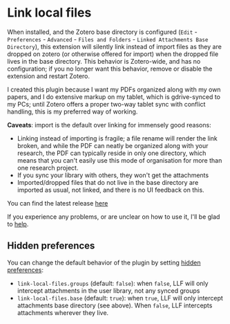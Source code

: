 # Link local files

When installed, and the Zotero base directory is configured (`Edit` - `Preferences` - `Advanced` - `Files and Folders` -  `Linked Attachments Base Directory`),
this extension will silently link instead of import files as they are dropped on zotero (or otherwise
offered for import) when the dropped file lives in the base directory. This behavior is Zotero-wide, and has no configuration; if you no longer want this behavior, remove or disable the
extension and restart Zotero.

I created this plugin because I want my PDFs organized along with my own papers, and I do extensive markup on my tablet,
which is gdrive-synced to my PCs; until Zotero offers a proper two-way tablet sync with conflict handling, this is my
preferred way of working.

**Caveats**: import is the default over linking for immensely good reasons:

* Linking instead of importing is fragile; a file rename will render the link broken, and while the PDF can neatly be organized along with your research, the PDF can
  typically reside in only one directory, which means that you can't easily use this mode of organisation for more than
  one research project.
* If you sync your library with others, they won't get the attachments
* Imported/dropped files that do not live in the base directory are imported as usual, not linked, and there is no UI feedback on this.

You can find the latest release [here](https://github.com/ZotPlus/zotero-link-local-files/releases/latest)

If you experience any problems, or are unclear on how to use it, I'll be glad to [help](https://github.com/ZotPlus/zotero-link-local-files/issues).

## Hidden preferences

You can change the default behavior of the plugin by setting [hidden preferences](https://www.zotero.org/support/preferences/hidden_preferences):

* `link-local-files.groups` (default: `false`): when `false`, LLF will only intercept attachments in the user library, not any synced groups
* `link-local-files.base` (default: `true`): when `true`, LLF will only intercept attachments base directory (see above). When `false`, LLF intercepts attachments wherever they live.
